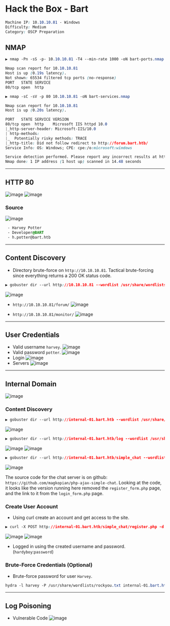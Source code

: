# Hack the Box - Bart

```CSS
Machine IP: 10.10.10.81 - Windows
Difficulty: Medium
Category: OSCP Preparation
```

## NMAP
```CSS
▶ nmap -Pn -sS -p- 10.10.10.81 -T4 --min-rate 1000 -oN bart-ports.nmap

Nmap scan report for 10.10.10.81
Host is up (0.19s latency).
Not shown: 65534 filtered tcp ports (no-response)
PORT   STATE SERVICE
80/tcp open  http
```

```CSS
▶ nmap -sC -sV -p 80 10.10.10.81 -oN bart-services.nmap

Nmap scan report for 10.10.10.81
Host is up (0.20s latency).

PORT   STATE SERVICE VERSION
80/tcp open  http    Microsoft IIS httpd 10.0
|_http-server-header: Microsoft-IIS/10.0
| http-methods: 
|_  Potentially risky methods: TRACE
|_http-title: Did not follow redirect to http://forum.bart.htb/
Service Info: OS: Windows; CPE: cpe:/o:microsoft:windows

Service detection performed. Please report any incorrect results at https://nmap.org/submit/ .
Nmap done: 1 IP address (1 host up) scanned in 14.48 seconds
```

---

## HTTP 80
![image](https://user-images.githubusercontent.com/83878909/236593447-0affac53-e265-4702-b827-c5efcea433ec.png)
![image](https://user-images.githubusercontent.com/83878909/236593820-3e12c0f4-8a62-406b-9327-bc2a31f0dce8.png)

### Source
![image](https://user-images.githubusercontent.com/83878909/236599790-0c57cc12-20f2-4fe4-b083-fb60beaebf32.png)

```CSS
 - Harvey Potter
 - Developer@BART
 - h.potter@bart.htb
```

---

## Content Discovery
  - Directory brute-force on `http://10.10.10.81`. Tactical brute-forcing since everything returns a 200 OK status code.
```CSS
▶ gobuster dir --url http://10.10.10.81 --wordlist /usr/share/wordlists/seclists/Discovery/Web-Content/directory-list-2.3-medium.txt --status-codes 204,301,302,307 --status-codes-blacklist "" --threads 25
```
![image](https://user-images.githubusercontent.com/83878909/236594591-2ce863d7-4f2c-4a71-a1d1-05ae772d2a5f.png)

  - `http://10.10.10.81/forum/`
![image](https://user-images.githubusercontent.com/83878909/236594545-b9e5b88c-51cc-4d35-b438-4f183f47accf.png)

  - `http://10.10.10.81/monitor/`
![image](https://user-images.githubusercontent.com/83878909/236594492-585124fd-9ad2-4c69-8e42-73ea8e9f3c17.png)

---

## User Credentials
 - Valid username `harvey`.
![image](https://user-images.githubusercontent.com/83878909/236599922-2b67ec2b-442a-4052-b6b7-d2b9a32013b6.png)
 - Valid password `potter`.
![image](https://user-images.githubusercontent.com/83878909/236600049-60666a88-2774-40e6-9c28-d963b1b3117b.png)
 - Login
![image](https://user-images.githubusercontent.com/83878909/236599993-c09e8014-d27d-450d-8895-5024f5090e8d.png)
 - Servers
![image](https://user-images.githubusercontent.com/83878909/236600158-b1e5d6c5-4a14-4aef-9e28-12cdf6823f2b.png)

---

## Internal Domain
![image](https://user-images.githubusercontent.com/83878909/236600307-c1d2080d-0b83-41bd-890d-a8f778723d15.png)

### Content Discovery
```CSS
▶ gobuster dir --url http://internal-01.bart.htb --wordlist /usr/share/wordlists/seclists/Discovery/Web-Content/directory-list-2.3-medium.txt --status-codes 204,301,302,307 --status-codes-blacklist "" --threads 25
```
![image](https://user-images.githubusercontent.com/83878909/236602471-f965d25b-1847-4a7a-8793-2a4bfaa768f6.png)

```CSS
▶ gobuster dir --url http://internal-01.bart.htb/log --wordlist /usr/share/wordlists/seclists/Discovery/Web-Content/directory-list-2.3-medium.txt --status-codes 204,301,302,307 --status-codes-blacklist "" --extensions php --threads 25
```
![image](https://user-images.githubusercontent.com/83878909/236611172-db440f65-b6da-49bf-ad41-839630786278.png)
![image](https://user-images.githubusercontent.com/83878909/236611523-67fd19df-4b47-497f-8c93-72c26f451421.png)

```CSS
▶ gobuster dir --url http://internal-01.bart.htb/simple_chat --wordlist /usr/share/wordlists/seclists/Discovery/Web-Content/directory-list-2.3-medium.txt --status-codes 204,301,302,307 --status-codes-blacklist "" --extensions php --threads 25
```
![image](https://user-images.githubusercontent.com/83878909/236611108-bf91d63f-091e-43ad-b4d5-efba299950ab.png)

The source code for the chat server is on github: `https://github.com/magkopian/php-ajax-simple-chat`.
Looking at the code, it looks like the version running here removed the `register_form.php` page, and the link to it from the `login_form.php` page.

### Create User Account
 - Using curl create an account and get access to the site.
```CSS
▶ curl -X POST http://internal-01.bart.htb/simple_chat/register.php -d "uname=hardyboy&passwd=password"
```
![image](https://user-images.githubusercontent.com/83878909/236633671-13443158-ce89-4071-b9b5-0cf2855fb313.png)
![image](https://user-images.githubusercontent.com/83878909/236633708-78ee83d4-b630-4ff4-99b6-bb379a9cbd30.png)
 - Logged in using the created username and password. (`hardyboy`:`password`)

### Brute-Force Credentials (Optional)
 - Brute-force password for user `Harvey`.
```CSS
hydra -l harvey -P /usr/share/wordlists/rockyou.txt internal-01.bart.htb http-form-post "/simple_chat/login_form.php:uname=^USER^&^passwd=^PASS^&submit=Login:Password"
```


---

## Log Poisoning
  - Vulnerable Code
![image](https://user-images.githubusercontent.com/83878909/236633855-abf4ab67-f0d7-413e-abfa-a0ce7907cf27.png)
